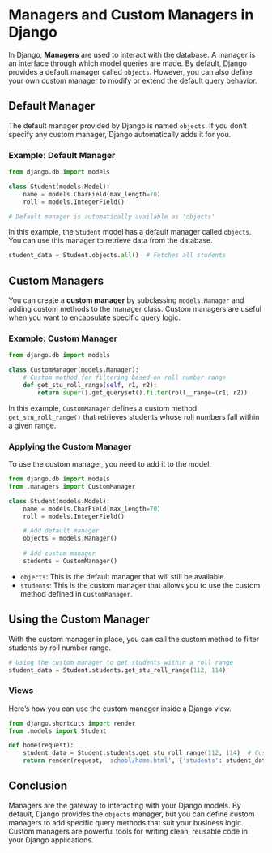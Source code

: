 
# Managers and Custom Managers in Django

In Django, **Managers** are used to interact with the database. A manager is an interface through which model queries are made. By default, Django provides a default manager called `objects`. However, you can also define your own custom manager to modify or extend the default query behavior.

## Default Manager

The default manager provided by Django is named `objects`. If you don’t specify any custom manager, Django automatically adds it for you.

### Example: Default Manager

```python
from django.db import models

class Student(models.Model):
    name = models.CharField(max_length=70)
    roll = models.IntegerField()

# Default manager is automatically available as 'objects'
```

In this example, the `Student` model has a default manager called `objects`. You can use this manager to retrieve data from the database.

```python
student_data = Student.objects.all()  # Fetches all students
```

## Custom Managers

You can create a **custom manager** by subclassing `models.Manager` and adding custom methods to the manager class. Custom managers are useful when you want to encapsulate specific query logic.

### Example: Custom Manager

```python
from django.db import models

class CustomManager(models.Manager):
    # Custom method for filtering based on roll number range
    def get_stu_roll_range(self, r1, r2):
        return super().get_queryset().filter(roll__range=(r1, r2))
```

In this example, `CustomManager` defines a custom method `get_stu_roll_range()` that retrieves students whose roll numbers fall within a given range.

### Applying the Custom Manager

To use the custom manager, you need to add it to the model.

```python
from django.db import models
from .managers import CustomManager

class Student(models.Model):
    name = models.CharField(max_length=70)
    roll = models.IntegerField()

    # Add default manager
    objects = models.Manager()
    
    # Add custom manager
    students = CustomManager()
```

- `objects`: This is the default manager that will still be available.
- `students`: This is the custom manager that allows you to use the custom method defined in `CustomManager`.

## Using the Custom Manager

With the custom manager in place, you can call the custom method to filter students by roll number range.

```python
# Using the custom manager to get students within a roll range
student_data = Student.students.get_stu_roll_range(112, 114)
```

### Views

Here’s how you can use the custom manager inside a Django view.

```python
from django.shortcuts import render
from .models import Student

def home(request):
    student_data = Student.students.get_stu_roll_range(112, 114)  # Custom manager method
    return render(request, 'school/home.html', {'students': student_data})
```

## Conclusion

Managers are the gateway to interacting with your Django models. By default, Django provides the `objects` manager, but you can define custom managers to add specific query methods that suit your business logic. Custom managers are powerful tools for writing clean, reusable code in your Django applications.
